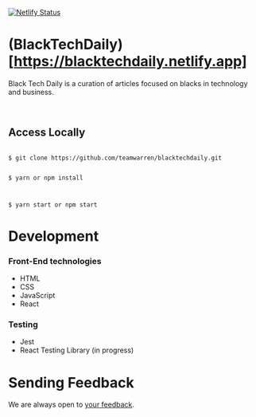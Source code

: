 [![Netlify Status](https://api.netlify.com/api/v1/badges/9187b7ab-3775-46a3-b97b-be820c710198/deploy-status)](https://app.netlify.com/sites/blacktechdaily/deploys)

# (BlackTechDaily)[https://blacktechdaily.netlify.app]
Black Tech Daily is a curation of articles focused on blacks in technology and business. 

<br />

## Access Locally
<code>
$ git clone https://github.com/teamwarren/blacktechdaily.git

$ yarn or npm install

$ yarn start or npm start
</code>


# Development

### Front-End technologies

* HTML
* CSS
* JavaScript
* React

### Testing

* Jest
* React Testing Library (in progress)

# Sending Feedback

We are always open to [your feedback](https://github.com/teamwarren/blacktechdaily/issues).
